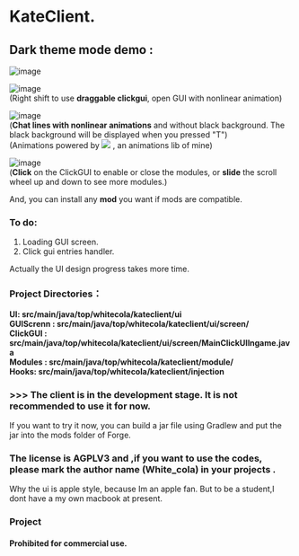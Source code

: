   # KateClient.
## Dark theme mode demo  :       
![image](https://user-images.githubusercontent.com/47351250/161268871-2dea5bf0-0008-4575-a8c9-0e26c3e9278b.png)     

![image](https://user-images.githubusercontent.com/47351250/162381660-e52d3066-50ec-45aa-961e-829892c7d0b6.png)         
(Right shift to use **draggable clickgui**, open GUI with nonlinear animation)  

![image](https://user-images.githubusercontent.com/47351250/161271248-21d89261-a13d-4aae-8d6e-23650dd0fcc8.png)    
(**Chat lines with nonlinear animations** and without black background. The black background will be displayed when you pressed "T")   
(Animations powered by [![](https://img.shields.io/badge/itscola-AnimationLib-blue.svg)](https://github.com/itscola/AnimationLib)   , an animations lib of mine)

![image](https://user-images.githubusercontent.com/47351250/162402156-229f99cd-4059-4e38-9063-1d6f5d3b3e10.png)    
(**Click** on the ClickGUI to enable or close the modules, or **slide** the scroll wheel up and down to see more modules.)


And, you can install any **mod** you want if mods are compatible.

### To do:
1. Loading GUI screen.   
2. Click gui entries handler.

Actually the UI design progress takes more time.

### Project Directories：

**UI:   src/main/java/top/whitecola/kateclient/ui    
GUIScrenn :   src/main/java/top/whitecola/kateclient/ui/screen/    
ClickGUI :   src/main/java/top/whitecola/kateclient/ui/screen/MainClickUIIngame.java    
Modules :   src/main/java/top/whitecola/kateclient/module/     
Hooks:   src/main/java/top/whitecola/kateclient/injection**


### >>> The client is in the development stage. It is not recommended to use it for now.
If you want to try it now, you can build a jar file using Gradlew and put the jar into the mods folder of Forge.



### The license is AGPLV3 and ,if you want to use the codes, please mark the author name (White_cola) in your projects .
Why the ui is apple style, because Im an apple fan.   But to be a student,I dont have a my own macbook at present.       

### Project 

#### Prohibited for commercial use.
